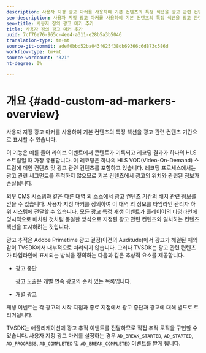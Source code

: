 ```yaml
---
description: 사용자 지정 광고 마커를 사용하여 기본 컨텐츠의 특정 섹션을 광고 관련 컨텐츠 기간으로 표시할 수 있습니다.
seo-description: 사용자 지정 광고 마커를 사용하여 기본 컨텐츠의 특정 섹션을 광고 관련 컨텐츠 기간으로 표시할 수 있습니다.
seo-title: 사용자 정의 광고 마커 추가
title: 사용자 정의 광고 마커 추가
uuid: 7cf76e76-965c-4ee4-a311-e28b5a3b5046
translation-type: tm+mt
source-git-commit: adef0bbd52ba043f625f38db69366c6d873c586d
workflow-type: tm+mt
source-wordcount: '321'
ht-degree: 0%

---
```



# 개요 {#add-custom-ad-markers-overview}

사용자 지정 광고 마커를 사용하여 기본 컨텐츠의 특정 섹션을 광고 관련 컨텐츠 기간으로 표시할 수 있습니다.

이 기능은 예를 들어 라이브 이벤트에서 콘텐트가 기록되고 레코딩 결과가 하나의 HLS 스트림일 때 가장 유용합니다. 이 레코딩은 하나의 HLS VOD(Video-On-Demand) 스트림에 메인 컨텐츠 및 광고 관련 컨텐츠를 포함하고 있습니다. 레코딩 프로세스에서는 광고 관련 세그먼트를 추적하지 않으므로 기본 컨텐츠에서 광고의 위치와 관련된 정보가 손실됩니다.

외부 CMS 시스템과 같은 다른 대역 외 소스에서 광고 컨텐츠 기간의 배치 관련 정보를 얻을 수 있습니다. 사용자 지정 마커를 정의하여 이 대역 외 정보를 타임라인 관리자 하위 시스템에 전달할 수 있습니다. 모든 광고 특정 재생 이벤트가 플레이어의 타임라인에 명시적으로 배치된 것처럼 동일한 방식으로 지정된 광고 관련 컨텐츠와 일치하는 컨텐츠 섹션을 표시하려는 것입니다.

광고 추적은 Adobe Primetime 광고 결정(이전의 Auditude)에서 광고가 해결된 때와 같이 TVSDK에서 내부적으로 처리되지 않습니다. 그러나 TVSDK는 광고 관련 컨텐츠가 타임라인에 표시되는 방식을 정의하는 다음과 같은 추상적 요소를 제공합니다.

* 광고 중단

   광고 노출은 개별 연속 광고의 순서 있는 목록입니다.
* 개별 광고

재생 이벤트는 각 광고의 시작 지점과 종료 지점에서 광고 중단과 광고에 대해 별도로 트리거됩니다.

TVSDK는 애플리케이션에 광고 추적 이벤트를 전달하므로 직접 추적 로직을 구현할 수 있습니다. 사용자 지정 광고 마커를 설정하는 경우 `AD_BREAK_STARTED`, `AD_STARTED`, `AD_PROGRESS`, `AD_COMPLETED` 및 `AD_BREAK_COMPLETED` 이벤트를 받게 됩니다.